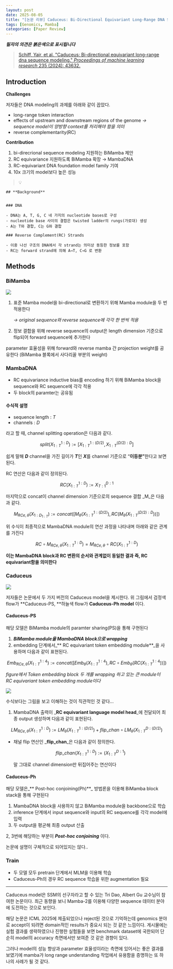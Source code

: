 ```yaml
---
layout: post
date: 2025-08-05
title: "[논문 리뷰] Caduceus: Bi-Directional Equivariant Long-Range DNA Sequence Modeling"
tags: [Genomics, Mamba]
categories: [Paper Review]
---
```


<span class="notion-red">_**필자의 의견은 붉은색으로 표시됩니다**_</span>


> [Schiff, Yair, et al. "Caduceus: Bi-directional equivariant long-range dna sequence modeling." ](https://pmc.ncbi.nlm.nih.gov/articles/PMC12189541/)[_Proceedings of machine learning research_](https://pmc.ncbi.nlm.nih.gov/articles/PMC12189541/)[ 235 (2024): 43632.](https://pmc.ncbi.nlm.nih.gov/articles/PMC12189541/)



## Introduction


**Challenges**


저자들은 DNA modeling의 과제를 아래와 같이 꼽았다.

- long-range token interaction
- effects of upstream and downstream regions of the genome 
_→ sequence model이 양방향 context를 처리해야 함을 의미_
- reverse complementarity(RC)

**Contribution**

1. bi-direcrional sequence modeling 지원하는 BiMamba 제안
1. RC equivariance 지원하도록 BiMamba 확장 → MambaDNA
1. RC-equivariant DNA foundation model family 기여
1. 10x 크기의 model보다 높은 성능

> 💡 


	## **Background**


	### DNA

	- DNA는 A, T, G, C 네 가지의 nucleotide bases로 구성
	- nucleotide base 사이의 결합은 twisted ladder의 rungs(가로대) 생성
	- A는 T와 결합, C는 G와 결합

	### Reverse Complement(RC) Strands

	- 이중 나선 구조의 DNA에서 각 strand는 의미상 동등한 정보를 포함
	- RC는 forward strand에 의해 A→T, C→G 로 변환


## Methods



### BiMamba


![](https://prod-files-secure.s3.us-west-2.amazonaws.com/542b861c-36a8-4051-84e5-8804b6728dba/2c247d59-7815-4980-99f0-8f0d21f445a7/image.png?X-Amz-Algorithm=AWS4-HMAC-SHA256&X-Amz-Content-Sha256=UNSIGNED-PAYLOAD&X-Amz-Credential=ASIAZI2LB466QBXYUZNV%2F20251006%2Fus-west-2%2Fs3%2Faws4_request&X-Amz-Date=20251006T032705Z&X-Amz-Expires=3600&X-Amz-Security-Token=IQoJb3JpZ2luX2VjEOj%2F%2F%2F%2F%2F%2F%2F%2F%2F%2FwEaCXVzLXdlc3QtMiJHMEUCIC24T6%2F1QyiY33558X%2ByVZkxlaGe3NlT%2BJ5sS4O5kSrdAiEAtPc7OmIEp5yWF8dM%2B8g9VuHBbdXM3XyX2FWFPQnX5toqiAQIgf%2F%2F%2F%2F%2F%2F%2F%2F%2F%2FARAAGgw2Mzc0MjMxODM4MDUiDDrXckmGcab8e8YuFircA3kE4x6ljBqPrV2El4a1hS1%2FVv1b8e0XCWfTVQ8RmW6KT0RSdz5iNCrBBuX60DDoZxSYIsbjwIHMLfry6l5mx5Isnbk8b5tQCUE8eTVMZfdXgKTkV3kNKbfMz9i4R7i4P%2BIhi0nk2pxeI119bmVhp1iIT8WN%2FK6v2T6Ml4vsamfP%2BEXTeQHVkAuX%2F4Cu1KPJ6oPvINYs8kraIPIUioRFFVz0nL05JcCiz1Cuq3Bm%2BxJ7lE5BhB3UzPksI0mF7V10bqHmYiL3FTwwUdvOiKLJQqykgeuQqosgXdyqOgSBkRixapjlqedBomqCdfWVTagnE7Z5o6qoQDy1Bhof2FfdrQJQ5uoP1%2FKPRW19BVaZGwf7Jz6wG3kYmb9O4iaOt5uuqngX6ktF4qf8EL7f2rnBre32c8clziWdQh5nE8%2FyhDyw613RpMmMs3CROFUUJFqlAC2OER7RgensGu6ikRQfItuWBCAozmOKyTwMVjnRtG4OcALtm1eG%2F7UtSAXgVUfMLSkpRdYbQ5%2BSPl1mfbxbgnYS%2BGykaYTagSEV8cJjEbZRNvwDkTJlfXFpf9sme8wFN2D9wN7ElX8lNp%2FhqbScHaxoIvQJGAfGI0xAIdQtu%2BQkitv8CJ4Pk4iQpPSOMIL%2Fi8cGOqUB35pU0Y6HCwqboDEAjYp5ghfUr56nFjrazmw3cYWRuQf8GYNr7yhbc1rnnvCHTiXv3ENymU15eHX69pqwlwut5Tsl6gxjbha64QR48xIiVbAaBkhuJHYcaM8E2ItC%2BbiVHODDzzqPhKroK1qELikoQNW1IXEdjWy%2BXAXqejXkzdUZ%2FZaa0eCjZo2Ux7hH10%2B0ZYlFMZxoD6gaW2d4fiAm3xAfoqY5&X-Amz-Signature=964d0919730f6b587aeb1641d6c27f70623200c58f188dc9a944062cbebcf97e&X-Amz-SignedHeaders=host&x-amz-checksum-mode=ENABLED&x-id=GetObject)

1. 표준 Mamba model을 bi-directional로 변환하기 위해 Mamba module을 두 번 적용한다

	_→ original sequence와 reverse sequence에 각각 한 번씩 적용_

1. 정보 결합을 위해 reverse sequence의 output은 length dimension 기준으로 flip되어 forward sequence에 추가한다

parameter 효율성을 위해 forward와 reverse mamba 간 projection weight를 공유한다 (BiMamba 블록에서 사다리꼴 부분의 weight)



### MambaDNA

- RC equivariance inductive bias를 encoding 하기 위해 BiMamba block을 sequence와 RC sequence에 각각 적용
- 두 block의 paramter는 공유됨


#### 수식적 설명

- sequence length : _T_
- channels : _D_

라고 할 때,  channel splitting operation은 다음과 같다.


$$
split(X^{1:D}_{1:T}):=[X^{1:(D/2)}_{1:T},X^{(D/2):D}_{1:T}]
$$


<span class="notion-red">쉽게 말해 </span><span class="notion-red">_**D**_</span><span class="notion-red"> channel을 가진 길이가 </span><span class="notion-red">_**T**_</span><span class="notion-red">인 </span><span class="notion-red">_**X**_</span><span class="notion-red">를 channel 기준으로 “</span><span class="notion-red">**이등분”**</span><span class="notion-red">한다고 보면 된다.</span>


RC 연산은 다음과 같이 정의된다.


$$
RC(X^{1:D}_{1:T}):=X^{D:1}_{T:1}
$$


마지막으로 concat이 channel dimension 기준으로의 sequence 결합 _M_은 다음과 같다.


$$
M_{RCe,\theta}(X_{1:D_{1:T}}):=concat([M_{\theta}(X^{1:(D/2)}_{1:T}),RC(M_{\theta}(X^{(D/2):D}_{1:T}))])
$$


위 수식이 최종적으로 MambaDNA module의 연산 과정을 나타내며 아래와 같은 관계를 가진다


$$
RC\circ M_{RCe,\theta}(X^{1:D}_{1:T}) = M_{RCe,\theta} \circ RC(X^{1:D}_{1:T})
$$


**이는 MambaDNA block과 RC 변환의 순서와 관계없이 동일한 결과 즉, RC equivariant함을 의미한다**



### Caduceus


![](https://prod-files-secure.s3.us-west-2.amazonaws.com/542b861c-36a8-4051-84e5-8804b6728dba/f94a60d7-8145-473b-aef9-7c68d3ec604a/image.png?X-Amz-Algorithm=AWS4-HMAC-SHA256&X-Amz-Content-Sha256=UNSIGNED-PAYLOAD&X-Amz-Credential=ASIAZI2LB466QBXYUZNV%2F20251006%2Fus-west-2%2Fs3%2Faws4_request&X-Amz-Date=20251006T032706Z&X-Amz-Expires=3600&X-Amz-Security-Token=IQoJb3JpZ2luX2VjEOj%2F%2F%2F%2F%2F%2F%2F%2F%2F%2FwEaCXVzLXdlc3QtMiJHMEUCIC24T6%2F1QyiY33558X%2ByVZkxlaGe3NlT%2BJ5sS4O5kSrdAiEAtPc7OmIEp5yWF8dM%2B8g9VuHBbdXM3XyX2FWFPQnX5toqiAQIgf%2F%2F%2F%2F%2F%2F%2F%2F%2F%2FARAAGgw2Mzc0MjMxODM4MDUiDDrXckmGcab8e8YuFircA3kE4x6ljBqPrV2El4a1hS1%2FVv1b8e0XCWfTVQ8RmW6KT0RSdz5iNCrBBuX60DDoZxSYIsbjwIHMLfry6l5mx5Isnbk8b5tQCUE8eTVMZfdXgKTkV3kNKbfMz9i4R7i4P%2BIhi0nk2pxeI119bmVhp1iIT8WN%2FK6v2T6Ml4vsamfP%2BEXTeQHVkAuX%2F4Cu1KPJ6oPvINYs8kraIPIUioRFFVz0nL05JcCiz1Cuq3Bm%2BxJ7lE5BhB3UzPksI0mF7V10bqHmYiL3FTwwUdvOiKLJQqykgeuQqosgXdyqOgSBkRixapjlqedBomqCdfWVTagnE7Z5o6qoQDy1Bhof2FfdrQJQ5uoP1%2FKPRW19BVaZGwf7Jz6wG3kYmb9O4iaOt5uuqngX6ktF4qf8EL7f2rnBre32c8clziWdQh5nE8%2FyhDyw613RpMmMs3CROFUUJFqlAC2OER7RgensGu6ikRQfItuWBCAozmOKyTwMVjnRtG4OcALtm1eG%2F7UtSAXgVUfMLSkpRdYbQ5%2BSPl1mfbxbgnYS%2BGykaYTagSEV8cJjEbZRNvwDkTJlfXFpf9sme8wFN2D9wN7ElX8lNp%2FhqbScHaxoIvQJGAfGI0xAIdQtu%2BQkitv8CJ4Pk4iQpPSOMIL%2Fi8cGOqUB35pU0Y6HCwqboDEAjYp5ghfUr56nFjrazmw3cYWRuQf8GYNr7yhbc1rnnvCHTiXv3ENymU15eHX69pqwlwut5Tsl6gxjbha64QR48xIiVbAaBkhuJHYcaM8E2ItC%2BbiVHODDzzqPhKroK1qELikoQNW1IXEdjWy%2BXAXqejXkzdUZ%2FZaa0eCjZo2Ux7hH10%2B0ZYlFMZxoD6gaW2d4fiAm3xAfoqY5&X-Amz-Signature=2bb34263219dd66b13a6600306a423839ea1bba21e6b8ad0e61a5648c3d38364&X-Amz-SignedHeaders=host&x-amz-checksum-mode=ENABLED&x-id=GetObject)


저자들은 논문에서 두 가지 버전의 Caduceus model을 제시한다. 위 그림에서 검정색 flow가 **Caduceus-PS, **하늘색 flow가 **Caduceus-Ph model** 이다.



#### Caduceus-PS


해당 모델은 BiMamba module의 paramter sharing(PS)을 통해 구현된다

1. _**BiMamba module을 MambaDNA block으로 wrapping**_
1. embedding 단계에서_** RC equivariant token embedding module**_을 사용하며 다음과 같이 표현된다.

$$
Emb_{RCe,\theta}(X^{1:4}_{1:T}):=concat([Emb_{\theta}(X^{1:4}_{1:T}),RC \circ Emb_{\theta}(RC(X^{1:4}_{1:T}))])
$$


_figure에서 Token embedding block 두 개를 wrapping 하고 있는 큰 module이 RC equivariant token embedding module이다_


![](https://prod-files-secure.s3.us-west-2.amazonaws.com/542b861c-36a8-4051-84e5-8804b6728dba/b175e4da-71eb-4e91-8c23-a06dabe673c9/image.png?X-Amz-Algorithm=AWS4-HMAC-SHA256&X-Amz-Content-Sha256=UNSIGNED-PAYLOAD&X-Amz-Credential=ASIAZI2LB466QBXYUZNV%2F20251006%2Fus-west-2%2Fs3%2Faws4_request&X-Amz-Date=20251006T032706Z&X-Amz-Expires=3600&X-Amz-Security-Token=IQoJb3JpZ2luX2VjEOj%2F%2F%2F%2F%2F%2F%2F%2F%2F%2FwEaCXVzLXdlc3QtMiJHMEUCIC24T6%2F1QyiY33558X%2ByVZkxlaGe3NlT%2BJ5sS4O5kSrdAiEAtPc7OmIEp5yWF8dM%2B8g9VuHBbdXM3XyX2FWFPQnX5toqiAQIgf%2F%2F%2F%2F%2F%2F%2F%2F%2F%2FARAAGgw2Mzc0MjMxODM4MDUiDDrXckmGcab8e8YuFircA3kE4x6ljBqPrV2El4a1hS1%2FVv1b8e0XCWfTVQ8RmW6KT0RSdz5iNCrBBuX60DDoZxSYIsbjwIHMLfry6l5mx5Isnbk8b5tQCUE8eTVMZfdXgKTkV3kNKbfMz9i4R7i4P%2BIhi0nk2pxeI119bmVhp1iIT8WN%2FK6v2T6Ml4vsamfP%2BEXTeQHVkAuX%2F4Cu1KPJ6oPvINYs8kraIPIUioRFFVz0nL05JcCiz1Cuq3Bm%2BxJ7lE5BhB3UzPksI0mF7V10bqHmYiL3FTwwUdvOiKLJQqykgeuQqosgXdyqOgSBkRixapjlqedBomqCdfWVTagnE7Z5o6qoQDy1Bhof2FfdrQJQ5uoP1%2FKPRW19BVaZGwf7Jz6wG3kYmb9O4iaOt5uuqngX6ktF4qf8EL7f2rnBre32c8clziWdQh5nE8%2FyhDyw613RpMmMs3CROFUUJFqlAC2OER7RgensGu6ikRQfItuWBCAozmOKyTwMVjnRtG4OcALtm1eG%2F7UtSAXgVUfMLSkpRdYbQ5%2BSPl1mfbxbgnYS%2BGykaYTagSEV8cJjEbZRNvwDkTJlfXFpf9sme8wFN2D9wN7ElX8lNp%2FhqbScHaxoIvQJGAfGI0xAIdQtu%2BQkitv8CJ4Pk4iQpPSOMIL%2Fi8cGOqUB35pU0Y6HCwqboDEAjYp5ghfUr56nFjrazmw3cYWRuQf8GYNr7yhbc1rnnvCHTiXv3ENymU15eHX69pqwlwut5Tsl6gxjbha64QR48xIiVbAaBkhuJHYcaM8E2ItC%2BbiVHODDzzqPhKroK1qELikoQNW1IXEdjWy%2BXAXqejXkzdUZ%2FZaa0eCjZo2Ux7hH10%2B0ZYlFMZxoD6gaW2d4fiAm3xAfoqY5&X-Amz-Signature=1f64a1d04b7875314e514dacd5e94d0bc61aac0f5d15627dca4d46863b1efa67&X-Amz-SignedHeaders=host&x-amz-checksum-mode=ENABLED&x-id=GetObject)


<span class="notion-red">수식보다는 그림을 보고 이해하는 것이 직관적인 것 같다…</span>

1. MambaDNA 출력이 _**RC equivariant language model head**_에 전달되어 최종 output 생성하며 다음과 같이 표현된다.

$$
LM_{RCe,\theta}(X^{1:D}_{1:T}):= LM_{\theta}(X^{1:(D/2)}_{1:T})+flip\_chan\circ LM_{\theta}(X^{D:(D/2)}_{1:T})
$$

- 채널 flip 연산인 _**flip\_chan**_은 다음과 같이 정의한다.

	$$
	flip\_chan(X^{1:D}_{1:T}):=(X^{D:1}_{1:T})
	$$


	말 그대로 channel dimension만 뒤집어주는 연산이다



#### Caduceus-Ph


해당 모델은_** Post-hoc conjoining(Ph)**_ 방법론을 이용해 BiMamba block stack을 통해 구현된다

1. MambaDNA block을 사용하지 않고 BiMamba module을 backbone으로 학습
1. inference 단계에서 input sequence와 input의 RC sequence를 각각 model에 입력
1. 두 output을 평균해 최종 output 산출

2, 3번에 해당하는 부분이 _**Post-hoc conjoining**_ 이다.


<span class="notion-red">논문에 설명이 구체적으로 되어있지는 않다..</span>



### Train

- 두 모델 모두 pretrain 단계에서 MLM을 이용해 학습
- Caduceus-Ph의 경우 RC sequence 학습을 위한 augmentation 필요

---


<span class="notion-red">Caduceus model은 SSM의 선구자라고 할 수 있는 Tri Dao, Albert Gu 교수님이 참여한 논문이다. 최근 동향을 보니 Mamba-2를 이용해 다양한 sequence 데이터 분야에 도전하는 것으로 보인다.</span>


<span class="notion-red">해당 논문은 ICML 2025에 제출되었으나 reject된 것으로 기억하는데 genomics 분야로 accept이 되려면 domain적인 results가 중요시 되는 것 같은 느낌이다. 게시물에는 실험 결과를 생략하였으나 진행한 실험들을 보면 benchmark dataset에 국한되어 단순히 model의 accuracy 측면에서만 보여준 것 같은 경향이 있다.</span>


<span class="notion-red">그러나 model의 성능 향상과 parameter 효율성이라는 측면에 있어서는 좋은 결과를 보였기에 mamba가 long range understanding 작업에서 유용함을 증명하는 또 하나의 사례가 될 것 같다.</span>

